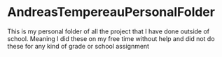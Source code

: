 # AndreasTempereauPersonalFolder
This is my personal folder of all the project that I have done outside of school. Meaning I did these on my free time without help and did not do these for any kind of grade or school assignment

